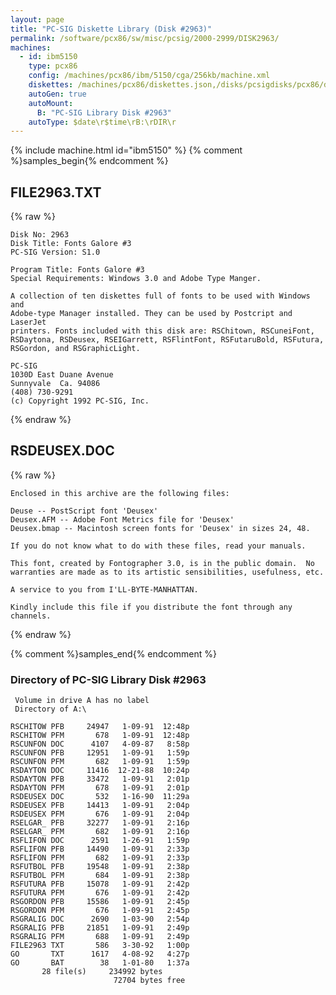 ```yaml
---
layout: page
title: "PC-SIG Diskette Library (Disk #2963)"
permalink: /software/pcx86/sw/misc/pcsig/2000-2999/DISK2963/
machines:
  - id: ibm5150
    type: pcx86
    config: /machines/pcx86/ibm/5150/cga/256kb/machine.xml
    diskettes: /machines/pcx86/diskettes.json,/disks/pcsigdisks/pcx86/diskettes.json
    autoGen: true
    autoMount:
      B: "PC-SIG Library Disk #2963"
    autoType: $date\r$time\rB:\rDIR\r
---
```


{% include machine.html id="ibm5150" %}
{% comment %}samples_begin{% endcomment %}

## FILE2963.TXT

{% raw %}
```
Disk No: 2963
Disk Title: Fonts Galore #3
PC-SIG Version: S1.0

Program Title: Fonts Galore #3
Special Requirements: Windows 3.0 and Adobe Type Manger.

A collection of ten diskettes full of fonts to be used with Windows and
Adobe-type Manager installed. They can be used by Postcript and LaserJet
printers. Fonts included with this disk are: RSChitown, RSCuneiFont,
RSDaytona, RSDeusex, RSEIGarrett, RSFlintFont, RSFutaruBold, RSFutura,
RSGordon, and RSGraphicLight.

PC-SIG
1030D East Duane Avenue
Sunnyvale  Ca. 94086
(408) 730-9291
(c) Copyright 1992 PC-SIG, Inc.
```
{% endraw %}

## RSDEUSEX.DOC

{% raw %}
```
Enclosed in this archive are the following files:Deuse -- PostScript font 'Deusex'Deusex.AFM -- Adobe Font Metrics file for 'Deusex'Deusex.bmap -- Macintosh screen fonts for 'Deusex' in sizes 24, 48.If you do not know what to do with these files, read your manuals.This font, created by Fontographer 3.0, is in the public domain.  No warranties are made as to its artistic sensibilities, usefulness, etc.A service to you from I'LL-BYTE-MANHATTAN.Kindly include this file if you distribute the font through any channels.
```
{% endraw %}

{% comment %}samples_end{% endcomment %}

### Directory of PC-SIG Library Disk #2963

     Volume in drive A has no label
     Directory of A:\

    RSCHITOW PFB     24947   1-09-91  12:48p
    RSCHITOW PFM       678   1-09-91  12:48p
    RSCUNFON DOC      4107   4-09-87   8:58p
    RSCUNFON PFB     12951   1-09-91   1:59p
    RSCUNFON PFM       682   1-09-91   1:59p
    RSDAYTON DOC     11416  12-21-88  10:24p
    RSDAYTON PFB     33472   1-09-91   2:01p
    RSDAYTON PFM       678   1-09-91   2:01p
    RSDEUSEX DOC       532   1-16-90  11:29a
    RSDEUSEX PFB     14413   1-09-91   2:04p
    RSDEUSEX PFM       676   1-09-91   2:04p
    RSELGAR_ PFB     32277   1-09-91   2:16p
    RSELGAR_ PFM       682   1-09-91   2:16p
    RSFLIFON DOC      2591   1-26-91   1:59p
    RSFLIFON PFB     14490   1-09-91   2:33p
    RSFLIFON PFM       682   1-09-91   2:33p
    RSFUTBOL PFB     19548   1-09-91   2:38p
    RSFUTBOL PFM       684   1-09-91   2:38p
    RSFUTURA PFB     15078   1-09-91   2:42p
    RSFUTURA PFM       676   1-09-91   2:42p
    RSGORDON PFB     15586   1-09-91   2:45p
    RSGORDON PFM       676   1-09-91   2:45p
    RSGRALIG DOC      2690   1-03-90   2:54p
    RSGRALIG PFB     21851   1-09-91   2:49p
    RSGRALIG PFM       688   1-09-91   2:49p
    FILE2963 TXT       586   3-30-92   1:00p
    GO       TXT      1617   4-08-92   4:27p
    GO       BAT        38   1-01-80   1:37a
           28 file(s)     234992 bytes
                           72704 bytes free
